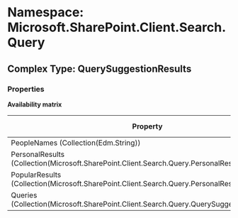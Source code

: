 # Namespace: Microsoft.SharePoint.Client.Search.Query

## Complex Type: QuerySuggestionResults

### Properties

**Availability matrix**

Property | SPO | SP 2019 | SP 2016 | SP 2013
----------|-----|---------|---------|--------
PeopleNames (Collection(Edm.String)) | ✅ | ✅ | ✅ | ✅
PersonalResults (Collection(Microsoft.SharePoint.Client.Search.Query.PersonalResultSuggestion)) | ✅ | ✅ | ✅ | ✅
PopularResults (Collection(Microsoft.SharePoint.Client.Search.Query.PersonalResultSuggestion)) | ✅ | ❌ | ❌ | ❌
Queries (Collection(Microsoft.SharePoint.Client.Search.Query.QuerySuggestionQuery)) | ✅ | ✅ | ✅ | ✅
